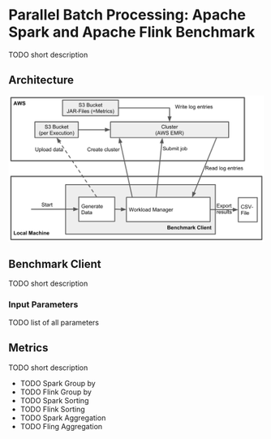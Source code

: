 # Parallel Batch Processing: Apache Spark and Apache Flink Benchmark
TODO short description

## Architecture
![Architecture](docs/Architecture.png)

## Benchmark Client
TODO short description

### Input Parameters
TODO list of all parameters

## Metrics
TODO short description

- TODO Spark Group by
- TODO Flink Group by
- TODO Spark Sorting
- TODO Flink Sorting
- TODO Spark Aggregation
- TODO Fling Aggregation
